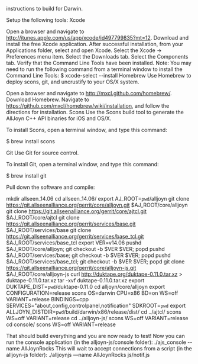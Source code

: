 instructions to build for Darwin.

Setup the following tools:
Xcode

Open a browser and navigate to http://itunes.apple.com/us/app/xcode/id497799835?mt=12.
Download and install the free Xcode application.
After successful installation, from your Applications folder, select and open Xcode.
Select the Xcode → Preferences menu item.
Select the Downloads tab.
Select the Components tab.
Verify that the Command Line Tools have been installed. Note: You may need to run the following command from a terminal window to install the Command Line Tools:
$ xcode-select --install
Homebrew
Use Homebrew to deploy scons, git, and uncrustify to your OS/X system.

Open a browser and navigate to http://mxcl.github.com/homebrew/.
Download Homebrew.
Navigate to https://github.com/mxcl/homebrew/wiki/installation, and follow the directions for installation.
Scons
Use the Scons build tool to generate the AllJoyn C++ API binaries for iOS and OS/X.

To install Scons, open a terminal window, and type this command:

$ brew install scons

Git
Use Git for source control.

To install Git, open a terminal window, and type this command:

$ brew install git



Pull down the software and compile:

   mkdir allseen_14.06
   cd allseen_14.06/
   export AJ_ROOT=`pwd`/alljoyn
   git clone https://git.allseenalliance.org/gerrit/core/alljoyn.git $AJ_ROOT/core/alljoyn
   git clone https://git.allseenalliance.org/gerrit/core/ajtcl.git $AJ_ROOT/core/ajtcl
   git clone https://git.allseenalliance.org/gerrit/services/base.git $AJ_ROOT/services/base
   git clone https://git.allseenalliance.org/gerrit/services/base_tcl.git $AJ_ROOT/services/base_tcl
   export VER=v14.06
   pushd $AJ_ROOT/core/alljoyn; git checkout -b $VER $VER; popd
   pushd $AJ_ROOT/services/base; git checkout -b $VER $VER; popd
   pushd $AJ_ROOT/services/base_tcl; git checkout -b $VER $VER; popd
   git clone https://git.allseenalliance.org/gerrit/core/alljoyn-js.git $AJ_ROOT/core/alljoyn-js
   curl http://duktape.org/duktape-0.11.0.tar.xz > duktape-0.11.0.tar.xz
   tar -xvf duktape-0.11.0.tar.xz 
   export DUKTAPE_DIST=`pwd`/duktape-0.11.0
   cd alljoyn/core/alljoyn
   export CONFIGURATION=release
   scons OS=darwin CPU=x86 BD=on WS=off VARIANT=release BINDINGS=cpp SERVICES="about,config,controlpanel,notification" SDKROOT=`pwd`
   export ALLJOYN_DISTDIR=`pwd`/build/darwin/x86/release/dist/
   cd ../ajtcl/
   scons WS=off VARIANT=release
   cd ../alljoyn-js/
   scons WS=off VARIANT=release
   cd console/
   scons WS=off VARIANT=release
 

That should build everything and you are now ready to test!
Now you can run the console application (in the alljoyn-js/console folder):
./ajs_console --name AllJoynRocks
This will wait to accept connections from a script (in the alljoyn-js folder):
./alljoynjs —name AllJoynRocks js/notif.js
